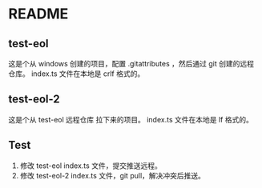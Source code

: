 # README

## test-eol

这是个从 windows 创建的项目，配置 .gitattributes ，然后通过 git 创建的远程仓库。
index.ts 文件在本地是 crlf 格式的。

## test-eol-2

这是个从 test-eol 远程仓库 拉下来的项目。
index.ts 文件在本地是 lf 格式的。

## Test

1. 修改 test-eol index.ts 文件，提交推送远程。
2. 修改 test-eol-2 index.ts 文件，git pull，解决冲突后推送。 
